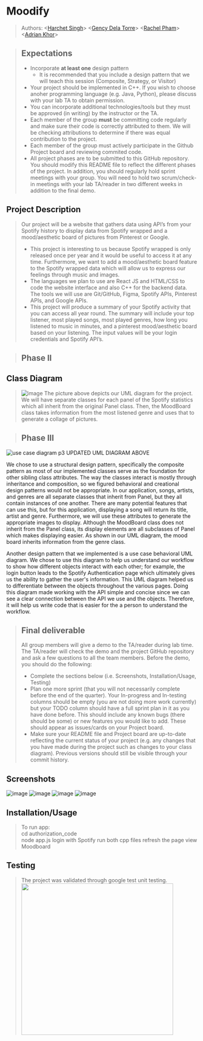 # Moodify
 
 > Authors: \<[Harchet Singh](https://github.com/hsing067)\> \<[Gency Dela Torre](https://github.com/gen-cy)\> \<[Rachel Pham](https://github.com/phamrachel17)\> \<[Adrian Khor](https://github.com/akhor005)\>
 
 
 > ## Expectations
 > * Incorporate **at least one** design pattern
 >   * It is recommended that you include a design pattern that we will teach this session (Composite, Strategy, or Visitor)
 > * Your project should be implemented in C++. If you wish to choose anoher programming language (e.g. Java, Python), please discuss with your lab TA to obtain permission.
 > * You can incorporate additional technologies/tools but they must be approved (in writing) by the instructor or the TA.
 > * Each member of the group **must** be committing code regularly and make sure their code is correctly attributed to them. We will be checking attributions to determine if there was equal contribution to the project.
 > * Each member of the group must actively participate in the Github Project board and reviewing commited code.
> * All project phases are to be submitted to this GitHub repository. You should modify this README file to reflect the different phases of the project. In addition, you should regularly hold sprint meetings with your group. You will need to hold two scrum/check-in meetings with your lab TA/reader in two different weeks in addition to the final demo.


## Project Description
 > Our project will be a website that gathers data using API’s from your Spotify history to display data from Spotify wrapped and a mood/aesthetic board of pictures from Pinterest or Google. 
 >   * This project is interesting to us because Spotify wrapped is only released once per year and it would be useful to access it at any time. Furthermore, we want to add a mood/aesthetic board feature to the Spotify wrapped data which will allow us to express our feelings through music and images.
 >   * The languages we plan to use are React JS and HTML/CSS to code the website interface and also C++ for the backend data. The tools we will use are Git/GitHub, Figma, Spotify APIs, Pinterest APIs, and Google APIs.
 >   * This project will produce a summary of your Spotify activity that you can access all year round. The summary will include your top listener, most played songs, most played genres, how long you listened to music in minutes, and a pinterest mood/aesthetic board based on your listening. The input values will be your login credentials and Spotify API’s. 
 
 > ## Phase II

## Class Diagram
 > ![image](https://user-images.githubusercontent.com/97139147/153347192-5a64b9bc-c3e1-4d72-ad86-c8c24ed4cd5b.png)
 > The picture above depicts our UML diagram for the project. We will have separate classes for each panel of the Spotify statistics which all inherit from the original Panel class. Then, the MoodBoard class takes information from the most listened genre and uses that to generate a collage of pictures.

 
 > ## Phase III
![use case diagram p3](https://user-images.githubusercontent.com/56899845/155786095-9b7c6da4-2496-4feb-bbc6-7d394330bcf6.png)
 UPDATED UML DIAGRAM ABOVE


We chose to use a structural design pattern, specifically the composite pattern as most of our implemented classes serve as the foundation for other sibling class attributes. The way the classes interact is mostly through inheritance and composition, so we figured behavioral and creational design patterns would not be appropriate. In our application, songs, artists, and genres are all separate classes that inherit from Panel, but they all contain instances of one another. There are many potential features that can use this, but for this application, displaying a song will return its title, artist and genre. Furthermore, we will use these attributes to generate the appropriate images to display. Although the MoodBoard class does not inherit from the Panel class, its display elements are all subclasses of Panel which makes displaying easier. As shown in our UML diagram, the mood board inherits information from the genre class.
 >     

Another design pattern that we implemented is a use case behavioral UML diagram. We chose to use this diagram to help us understand our workflow to show how different objects interact with each other; for example, the login button leads to the Spotify Authentication page which ultimately gives us the ability to gather the user's information. This UML diagram helped us to differentiate between the objects throughout the various pages. Doing this diagram made working with the API simple and concise since we can see a clear connection between the API we use and the objects. Therefore, it will help us write code that is easier for the a person to understand the workflow. 
 
 > ## Final deliverable
 > All group members will give a demo to the TA/reader during lab time. The TA/reader will check the demo and the project GitHub repository and ask a few questions to all the team members. 
 > Before the demo, you should do the following:
 > * Complete the sections below (i.e. Screenshots, Installation/Usage, Testing)
 > * Plan one more sprint (that you will not necessarily complete before the end of the quarter). Your In-progress and In-testing columns should be empty (you are not doing more work currently) but your TODO column should have a full sprint plan in it as you have done before. This should include any known bugs (there should be some) or new features you would like to add. These should appear as issues/cards on your Project board.
 > * Make sure your README file and Project board are up-to-date reflecting the current status of your project (e.g. any changes that you have made during the project such as changes to your class diagram). Previous versions should still be visible through your commit history. 
 
 ## Screenshots
 ![image](https://user-images.githubusercontent.com/56899845/157714288-eb30b770-624b-41d5-beb1-afd5b63b0791.png)
 ![image](https://user-images.githubusercontent.com/56899845/157714382-080b5838-6d8a-4973-840a-6a2542dfd03c.png)
![image](https://user-images.githubusercontent.com/56899845/157714973-6b313796-ceab-4949-9f7f-5e05216bf827.png)
![image](https://user-images.githubusercontent.com/56899845/157715034-6c13c0a8-4fd1-4b7d-bdbe-ecc4e206f8eb.png)

 ## Installation/Usage
 > To run app: <br> 
 > cd authorization_code <br> 
 > node app.js
 > login with Spotify
 > run both cpp files
 > refresh the page
 > view Moodboard
 ## Testing
 > The project was validated through google test unit testing. <br> 
 > <img src="https://user-images.githubusercontent.com/66144804/157714929-fe89e458-bedf-4db6-897f-08fe2bc4a41c.gif" width="400" />
 > 

 
